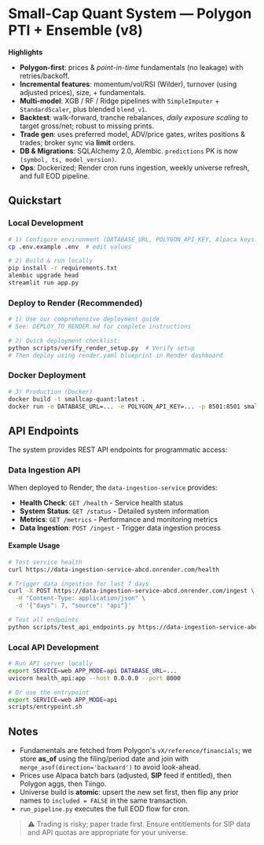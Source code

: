 # Small-Cap Quant System — Polygon PTI + Ensemble (v8)

**Highlights**

- **Polygon-first**: prices & *point-in-time* fundamentals (no leakage) with retries/backoff.
- **Incremental features**: momentum/vol/RSI (Wilder), turnover (using adjusted prices), size, + fundamentals.
- **Multi-model**: XGB / RF / Ridge pipelines with `SimpleImputer` + `StandardScaler`, plus blended `blend_v1`.
- **Backtest**: walk-forward, tranche rebalances, *daily exposure scaling* to target gross/net; robust to missing prints.
- **Trade gen**: uses preferred model, ADV/price gates, writes positions & trades; broker sync via **limit** orders.
- **DB & Migrations**: SQLAlchemy 2.0, Alembic. `predictions` PK is now `(symbol, ts, model_version)`.
- **Ops**: Dockerized; Render cron runs ingestion, weekly universe refresh, and full EOD pipeline.

## Quickstart

### Local Development
```bash
# 1) Configure environment (DATABASE_URL, POLYGON_API_KEY, Alpaca keys...)
cp .env.example .env  # edit values

# 2) Build & run locally
pip install -r requirements.txt
alembic upgrade head
streamlit run app.py
```

### Deploy to Render (Recommended)
```bash
# 1) Use our comprehensive deployment guide
# See: DEPLOY_TO_RENDER.md for complete instructions

# 2) Quick deployment checklist:
python scripts/verify_render_setup.py  # Verify setup
# Then deploy using render.yaml blueprint in Render dashboard
```

### Docker Deployment
```bash
# 3) Production (Docker)
docker build -t smallcap-quant:latest .
docker run -e DATABASE_URL=... -e POLYGON_API_KEY=... -p 8501:8501 smallcap-quant:latest
```

## API Endpoints

The system provides REST API endpoints for programmatic access:

### Data Ingestion API
When deployed to Render, the `data-ingestion-service` provides:

- **Health Check**: `GET /health` - Service health status
- **System Status**: `GET /status` - Detailed system information  
- **Metrics**: `GET /metrics` - Performance and monitoring metrics
- **Data Ingestion**: `POST /ingest` - Trigger data ingestion process

#### Example Usage
```bash
# Test service health
curl https://data-ingestion-service-abcd.onrender.com/health

# Trigger data ingestion for last 7 days
curl -X POST https://data-ingestion-service-abcd.onrender.com/ingest \
  -H "Content-Type: application/json" \
  -d '{"days": 7, "source": "api"}'

# Test all endpoints
python scripts/test_api_endpoints.py https://data-ingestion-service-abcd.onrender.com
```

### Local API Development
```bash
# Run API server locally
export SERVICE=web APP_MODE=api DATABASE_URL=...
uvicorn health_api:app --host 0.0.0.0 --port 8000

# Or use the entrypoint
export SERVICE=web APP_MODE=api
scripts/entrypoint.sh
```

## Notes

- Fundamentals are fetched from Polygon's `vX/reference/financials`; we store **as_of** using the filing/period date and join with `merge_asof(direction='backward')` to avoid look-ahead.
- Prices use Alpaca batch bars (adjusted, **SIP** feed if entitled), then Polygon aggs, then Tiingo.
- Universe build is **atomic**: upsert the new set first, then flip any prior names to `included = FALSE` in the same transaction.
- `run_pipeline.py` executes the full EOD flow for cron.

> ⚠️ Trading is risky; paper trade first. Ensure entitlements for SIP data and API quotas are appropriate for your universe.
